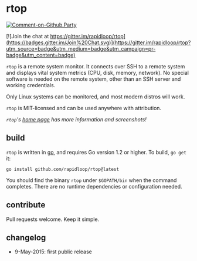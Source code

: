 
# rtop
[![Comment-on-Github.Party](https://img.shields.io/badge/Comment%20on-Github.Party-yellow.svg)](https://github.party/item?id=56)

[![Join the chat at https://gitter.im/rapidloop/rtop](https://badges.gitter.im/Join%20Chat.svg)](https://gitter.im/rapidloop/rtop?utm_source=badge&utm_medium=badge&utm_campaign=pr-badge&utm_content=badge)

`rtop` is a remote system monitor. It connects over SSH to a remote system
and displays vital system metrics (CPU, disk, memory, network). No special
software is needed on the remote system, other than an SSH server and
working credentials.

Only Linux systems can be monitored, and most modern distros will work.

`rtop` is MIT-licensed and can be used anywhere with attribution.

*`rtop`'s [home page](http://www.rtop-monitor.org/) has more information
and screenshots!*

## build

`rtop` is written in [go](http://golang.org/), and requires Go version 1.2
or higher. To build, `go get` it:

    go install github.com/rapidloop/rtop@latest

You should find the binary `rtop` under `$GOPATH/bin` when the command
completes. There are no runtime dependencies or configuration needed.

## contribute

Pull requests welcome. Keep it simple.

## changelog
* 9-May-2015: first public release
